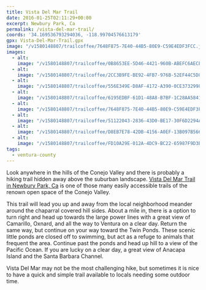 ```yaml
---
title: Vista Del Mar Trail
date: 2016-01-25T02:11:29+00:00
excerpt: Newbury Park, Ca
permalink: /vista-del-mar-trail/
coords: '34.169536793294036, -118.99704576613179'
gpx: Vista-Del-Mar-Trail.gpx
image: "/v1580148807/trailcoffee/7648F875-7E40-44B5-80E9-C59E4EDF3FCC.jpg"
images:
  - alt: 
    image: "/v1580148807/trailcoffee/0B8653EE-5D46-4421-960B-ABEFC6AECE4B.jpg"
  - alt: 
    image: "/v1580148807/trailcoffee/2CC3B9FE-BE92-4FB7-976B-52EF44C5D82B.jpg"
  - alt: 
    image: "/v1580148807/trailcoffee/556E349E-D8AF-4172-A390-0CE3732998AA.jpg"
  - alt: 
    image: "/v1580148807/trailcoffee/6195EDBF-61D1-48A8-B7BF-1C28AA58416A.jpg"
  - alt: 
    image: "/v1580148807/trailcoffee/7648F875-7E40-44B5-80E9-C59E4EDF3FCC.jpg"
  - alt: 
    image: "/v1580148807/trailcoffee/51122043-2836-43D0-BE17-30F6D2294A1A.jpg"
  - alt: 
    image: "/v1580148807/trailcoffee/D8EB7E78-42DB-4156-A0EF-13B097B566E3.jpg"
  - alt: 
    image: "/v1580148807/trailcoffee/FD10A29E-012A-4DC9-BC22-65987F9D3B36.jpg"
tags:
  - ventura-county
---
```

Look anywhere in the hills of the Conejo Valley and there is probably a hiking trail hidden away above the suburban landscape. <a href="http://cosf.org/dos-vientos/">Vista Del Mar Trail in Newbury Park, Ca</a> is one of those many easily accessible trails of the renown open space of the Conejo Valley.

This trail will lead you up and away from the local neighborhood meander around the chaparral covered hill sides. About a mile in, there is a option to turn right and head up towards the large power lines with a great view of Camarillo, Oxnard, and all the way to Ventura on a clear day. Return the same way, but continue on your way toward the Twin Ponds. These scenic little ponds are closed off to swimming, but act as a refuge to animals that frequent the area. Continue past the ponds and head up hill to a view of the Pacific Ocean. If you are lucky on a clear day, a great view of Anacapa Island and the Santa Barbara Channel.

Vista Del Mar may not be the most challenging hike, but sometimes it is nice to have a quick and simple trail available to locals needing some outdoor time.



